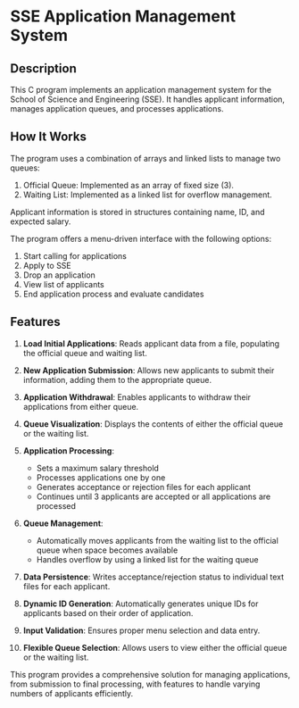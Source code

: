 # SSE Application Management System

## Description

This C program implements an application management system for the School of Science and Engineering (SSE). It handles applicant information, manages application queues, and processes applications.

## How It Works

The program uses a combination of arrays and linked lists to manage two queues:

1. Official Queue: Implemented as an array of fixed size (3).
2. Waiting List: Implemented as a linked list for overflow management.

Applicant information is stored in structures containing name, ID, and expected salary.

The program offers a menu-driven interface with the following options:
1. Start calling for applications
2. Apply to SSE
3. Drop an application
4. View list of applicants
5. End application process and evaluate candidates

## Features

1. **Load Initial Applications**: Reads applicant data from a file, populating the official queue and waiting list.

2. **New Application Submission**: Allows new applicants to submit their information, adding them to the appropriate queue.

3. **Application Withdrawal**: Enables applicants to withdraw their applications from either queue.

4. **Queue Visualization**: Displays the contents of either the official queue or the waiting list.

5. **Application Processing**: 
   - Sets a maximum salary threshold
   - Processes applications one by one
   - Generates acceptance or rejection files for each applicant
   - Continues until 3 applicants are accepted or all applications are processed

6. **Queue Management**:
   - Automatically moves applicants from the waiting list to the official queue when space becomes available
   - Handles overflow by using a linked list for the waiting queue

7. **Data Persistence**: Writes acceptance/rejection status to individual text files for each applicant.

8. **Dynamic ID Generation**: Automatically generates unique IDs for applicants based on their order of application.

9. **Input Validation**: Ensures proper menu selection and data entry.

10. **Flexible Queue Selection**: Allows users to view either the official queue or the waiting list.

This program provides a comprehensive solution for managing applications, from submission to final processing, with features to handle varying numbers of applicants efficiently.
